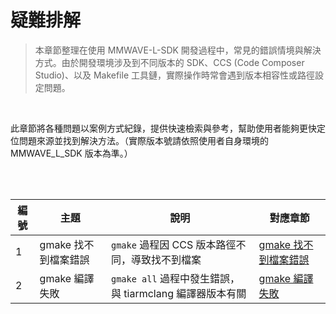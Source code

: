 # 疑難排解

> 本章節整理在使用 MMWAVE-L-SDK 開發過程中，常見的錯誤情境與解決方式。由於開發環境涉及到不同版本的 SDK、CCS (Code Composer Studio)、以及 Makefile 工具鏈，實際操作時常會遇到版本相容性或路徑設定問題。

<br>

此章節將各種問題以案例方式紀錄，提供快速檢索與參考，幫助使用者能夠更快定位問題來源並找到解決方法。（實際版本號請依照使用者自身環境的 MMWAVE_L_SDK 版本為準。）

<br>
<br>

| 編號 | 主題 | 說明 | 對應章節 |
| ---- | ---- | ---- | ------- |
| 1 | gmake 找不到檔案錯誤 | `gmake` 過程因 CCS 版本路徑不同，導致找不到檔案 | [gmake 找不到檔案錯誤](./gmake.md) |
| 2 | gmake 編譯失敗 | `gmake all` 過程中發生錯誤，與 tiarmclang 編譯器版本有關 | [gmake 編譯失敗](./gmake_tiarmclang.md) |
